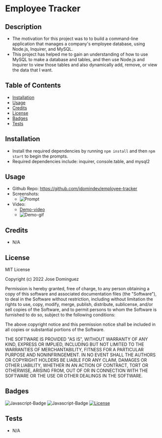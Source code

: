 # Employee Tracker
## Description
- The motivation for this project was to to build a command-line application that manages a company's employee database, using Node.js, Inquirer, and MySQL.
- This project has helped me to gain an understanding of how to use MySQL to make a database and tables, and then use Node.js and Inquirer to view those tables and also dynamically add, remove, or view the data that I want.
## Table of Contents
- [Installation](#installation)
- [Usage](#usage)
- [Credits](#credits)
- [License](#license)
- [Badges](#badges)
- [Tests](#tests)
## Installation
- Install the required dependencies by running ```npm install``` and then ```npm start``` to begin the prompts.
- Required dependencies include: inquirer, console.table, and mysql2
## Usage
- Github Repo: https://github.com/jdomindev/employee-tracker
- Screenshots:
    - ![Prompt](./images/.png)
- Video:
    - [Demo-video]()
    - ![Demo-gif](./images/.gif)
## Credits
- N/A
## License
MIT License

Copyright (c) 2022 Jose Dominguez

Permission is hereby granted, free of charge, to any person obtaining a copy of this software and associated documentation files (the "Software"), to deal in the Software without restriction, including without limitation the rights to use, copy, modify, merge, publish, distribute, sublicense, and/or sell copies of the Software, and to permit persons to whom the Software is furnished to do so, subject to the following conditions:

The above copyright notice and this permission notice shall be included in all copies or substantial portions of the Software.

THE SOFTWARE IS PROVIDED "AS IS", WITHOUT WARRANTY OF ANY KIND, EXPRESS OR IMPLIED, INCLUDING BUT NOT LIMITED TO THE WARRANTIES OF MERCHANTABILITY, FITNESS FOR A PARTICULAR PURPOSE AND NONINFRINGEMENT. IN NO EVENT SHALL THE AUTHORS OR COPYRIGHT HOLDERS BE LIABLE FOR ANY CLAIM, DAMAGES OR OTHER LIABILITY, WHETHER IN AN ACTION OF CONTRACT, TORT OR OTHERWISE, ARISING FROM, OUT OF OR IN CONNECTION WITH THE SOFTWARE OR THE USE OR OTHER DEALINGS IN THE SOFTWARE.
## Badges
![Javascript-Badge](https://img.shields.io/badge/Code-Javascript-yellow)
![Javascript-Badge](https://img.shields.io/badge/Code-Node.js-green)
[![License](https://img.shields.io/badge/License-MIT-lightgrey.svg)](https://opensource.org/licenses/MIT)
## Tests
- N/A